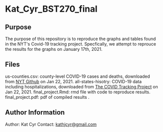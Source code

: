 # Kat_Cyr_BST270_final

## Purpose 
The purpose of this repository is to reproduce the graphs and tables found in the NYT's Covid-19 tracking project. Specfically, we attempt to reprouce the results for the graphs on January 17th, 2021. 

## Files
us-counties.csv: county-level COVID-19 cases and deaths, downloaded from [NYT Github](https://github.com/nytimes/covid-19-data) on Jan 22, 2021. 
all-states-hisotry: COVID-19 data including hospitalizations, downloaded from [The COVID Tracking Project](https://covidtracking.com/data) on Jan 22, 2021.
final_project.Rmd: rmd file with code to reproduce results.
final_project.pdf: pdf of compiled results .

## Author Information
Author: Kat Cyr
Contact: kathjcyr@gmail.com
